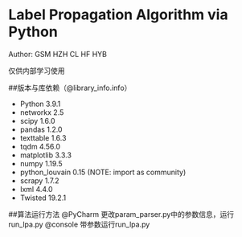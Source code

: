 # Label Propagation Algorithm via Python

Author: GSM HZH CL HF HYB

仅供内部学习使用

##版本与库依赖（@library_info.info）
- Python 3.9.1
- networkx 2.5
- scipy 1.6.0
- pandas 1.2.0
- texttable 1.6.3
- tqdm 4.56.0
- matplotlib 3.3.3
- numpy 1.19.5
- python_louvain 0.15 (NOTE: import as community)
- scrapy 1.7.2
- lxml 4.4.0
- Twisted 19.2.1

##算法运行方法
@PyCharm
更改param_parser.py中的参数信息，运行run_lpa.py
@console
带参数运行run_lpa.py
